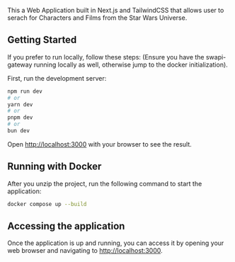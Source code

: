This a Web Application built in Next.js and TailwindCSS that allows user to serach for Characters and Films from the Star Wars Universe.

## Getting Started

If you prefer to run locally, follow these steps:
(Ensure you have the swapi-gateway running locally as well, otherwise jump to the docker initialization).

First, run the development server:

```bash
npm run dev
# or
yarn dev
# or
pnpm dev
# or
bun dev
```

Open [http://localhost:3000](http://localhost:3000) with your browser to see the result.

## Running with Docker

After you unzip the project, run the following command to start the application:

```bash
docker compose up --build
```

## Accessing the application

Once the application is up and running, you can access it by opening your web browser and navigating to [http://localhost:3000](http://localhost:3000).
